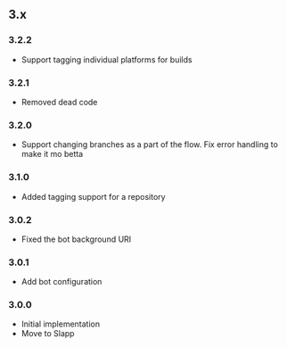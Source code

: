 ## 3.x

### 3.2.2

* Support tagging individual platforms for builds

### 3.2.1

* Removed dead code

### 3.2.0

* Support changing branches as a part of the flow.  Fix error handling to make it mo betta

### 3.1.0

* Added tagging support for a repository

### 3.0.2

* Fixed the bot background URI

### 3.0.1

* Add bot configuration

### 3.0.0

* Initial implementation
* Move to Slapp

